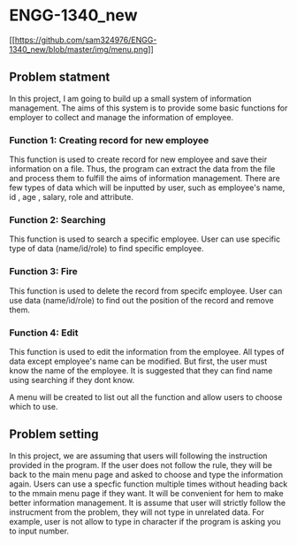 # ENGG-1340_new

[[https://github.com/sam324976/ENGG-1340_new/blob/master/img/menu.png]]

## Problem statment
In this project, I am going to build up a small system of information management. The aims of this system is to provide some basic functions for employer to collect and manage the information of employee.

### Function 1: Creating record for new employee
This function is used to create record for new employee and save their information on a file. Thus, the program can extract the data from the file and process them to fulfill the aims of information management. There are few types of data which will be inputted by user, such as employee's name, id , age , salary, role and attribute.

### Function 2: Searching
This function is used to search a specific employee. User can use specific type of data (name/id/role) to find specific employee. 

### Function 3: Fire
This function is used to delete the record from specifc employee. User can use data (name/id/role) to find out the position of the record and remove them.

### Function 4: Edit
This function is used to edit the information from the employee. All types of data except employee's name can be modified. But first, the user must know the name of the employee. It is suggested that they can find name using searching if they dont know.

A menu will be created to list out all the function and allow users to choose which to use. 

## Problem setting
In this project, we are assuming that users will following the instruction provided in the program. If the user does not follow the rule, they will be back to the main menu page and asked to choose and type the information again. Users can use a specfic function multiple times without heading back to the mmain menu page if they want. It will be convenient for hem to make better information management. It is assume that user will strictly follow the instrucment from the problem, they will not type in unrelated data. For example, user is not allow to type in character if the program is asking you to input number. 
